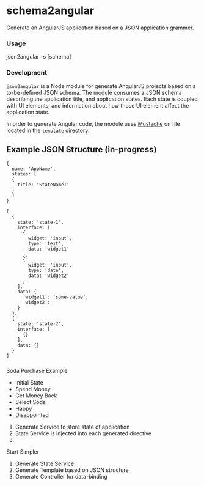 # schema2angular

Generate an AngularJS application based on a JSON application grammer.

### Usage

  json2angular -s [schema]

### Development

`json2angular` is a Node module for generate AngularJS projects based on a to-be-defined JSON schema. The module consumes a JSON schema describing the application title, and application states. Each state is coupled with UI elements, and information about how those UI element affect the application state.

In order to generate Angular code, the module uses [Mustache](https://npmjs.org/package/mustache) on file located in the `template` directory.

## Example JSON Structure (in-progress)
    
    {
      name: 'AppName',
      states: [
      {
        title: 'StateName1'
      }
      ]
    }
    
    [
      {
        state: 'state-1',
        interface: [
          {
            widget: 'input',
            type: 'text',
            data: 'widget1'
          },
          {
            widget: 'input',
            type: 'date',
            data: 'widget2'
          }
        ],
        data: {
          'widget1': 'some-value',
          'widget2': 
        }
      },
      {
        state: 'state-2',
        interface: [
          {}
        ],
        data: {}
      } 
    ]


###

Soda Purchase Example

* Initial State
* Spend Money
* Get Money Back
* Select Soda
* Happy
* Disappointed

1) Generate Service to store state of application
2) State Service is injected into each generated directive
3) 

Start Simpler

1) Generate State Service
2) Generate Template based on JSON structure
3) Generate Controller for data-binding
